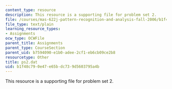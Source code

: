 ```yaml
---
content_type: resource
description: This resource is a supporting file for problem set 2.
file: /courses/mas-622j-pattern-recognition-and-analysis-fall-2006/b1f48c790e47e65bdc739d5603795a4b_ps2.dat
file_type: text/plain
learning_resource_types:
- Assignments
ocw_type: OCWFile
parent_title: Assignments
parent_type: CourseSection
parent_uid: b7594090-e1b0-adee-2cf1-eb6cb09ce2b8
resourcetype: Other
title: ps2.dat
uid: b1f48c79-0e47-e65b-dc73-9d5603795a4b
---
```

This resource is a supporting file for problem set 2.

